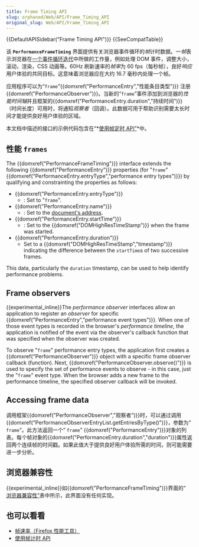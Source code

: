 ```yaml
---
title: Frame Timing API
slug: orphaned/Web/API/Frame_Timing_API
original_slug: Web/API/Frame_Timing_API
---
```

{{DefaultAPISidebar("Frame Timing API")}} {{SeeCompatTable}}

该 **`PerformanceFrameTiming`** 界面提供有关浏览器事件循环的*帧*计时数据。一*帧*表示浏览器在[一个事件循环迭代](https://html.spec.whatwg.org/multipage/webappapis.html#processing-model-8)中所做的工作量，例如处理 DOM 事件，调整大小，滚动，渲染，CSS 动画等。60Hz 刷新速率的*帧率*为 60 fps（每秒帧），良好*响应*用户体验的共同目标。这意味着浏览器应在大约 16.7 毫秒内处理一个帧。

应用程序可以为“`frame`”{{domxref("PerformanceEntry","性能条目类型")}} 注册 {{domxref("PerformanceObserver")}}。当新的“`frame`”事件添加到浏览器的*性能时间轴*并且框架的{{domxref("PerformanceEntry.duration","持续时间")}}（时间长度）可用时，将通知*观察者*（回调）。此数据可用于帮助识别需要太长时间才能提供良好用户体验的区域。

本文档中描述的接口的示例代码包含在“*[使用帧定时 API”](/Web/API/Frame_Timing_API/Using_the_Frame_Timing_API)*中。

## 性能 `frames`

The {{domxref("PerformanceFrameTiming")}} interface extends the following {{domxref("PerformanceEntry")}} properties (for "`frame`" {{domxref("PerformanceEntry.entryType","performance entry types")}}) by qualifying and constrainting the properties as follows:

- {{domxref("PerformanceEntry.entryType")}}
  - : Set to "`frame`".
- {{domxref("PerformanceEntry.name")}}
  - : Set to the [document's address](https://dom.spec.whatwg.org/#concept-document-url).
- {{domxref("PerformanceEntry.startTime")}}
  - : Set to the {{domxref("DOMHighResTimeStamp")}} when the frame was started.
- {{domxref("PerformanceEntry.duration")}}
  - Set to a {{domxref("DOMHighResTimeStamp","timestamp")}} indicating the difference between the `startTime`s of two successive frames.</dd></dl>

This data, particularly the `duration` timestamp, can be used to help identify performance problems.

## Frame observers

{{experimental_inline}}The _performance observer_ interfaces allow an application to register an _observer_ for specific {{domxref("PerformanceEntry","performance event types")}}. When one of those event types is recorded in the browser's _performance timeline_, the application is notified of the event via the observer's callback function that was specified when the observer was created.

To observe "`frame`" performance entry types, the application first creates a {{domxref("PerformanceObserver")}} object with a specific frame observer callback (function). Next, {{domxref("PerformanceObserver.observe()")}} is used to specify the set of performance events to observe - in this case, just the "`frame`" event type. When the browser adds a new frame to the performance timeline, the specified observer callback will be invoked.

## Accessing frame data

调用框架{{domxref("PerformanceObserver","观察者")}}时，可以通过调用{{domxref("PerformanceObserverEntryList.getEntriesByType()")}}，参数为” `frame`“。此方法返回一个“ `frame`” {{domxref("PerformanceEntry")}}对象的列表。每个帧对象的{{domxref("PerformanceEntry.duration","duration")}}属性返回两个连续帧的时间戳。如果此值大于提供良好用户体验所需的时间，则可能需要进一步分析。

## 浏览器兼容性

{{experimental_inline}}如{{domxref("PerformanceFrameTiming")}}界面的“ [浏览器兼容性”](/Web/API/PerformanceFrameTiming#Browser_compatibility)表中所示，此界面没有任何实现。

## 也可以看看

- [帧速率（Firefox 性能工具）](/zh-CN/docs/Tools/Performance/Frame_rate)
- [使用帧计时 API](/Web/API/Frame_Timing_API/Using_the_Frame_Timing_API)
